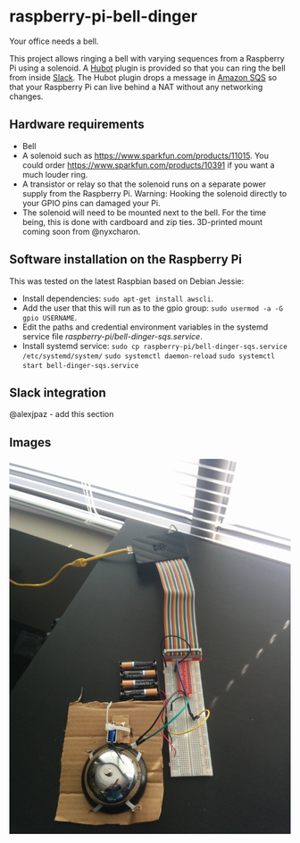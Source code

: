 # raspberry-pi-bell-dinger

Your office needs a bell.

This project allows ringing a bell with varying sequences from a Raspberry Pi
using a solenoid. A [Hubot](https://github.com/github/hubot) plugin is
provided so that you can ring the bell from inside [Slack](https://slack.com/).
The Hubot plugin drops a message in [Amazon SQS](https://aws.amazon.com/sqs/)
so that your Raspberry Pi can live behind a NAT without any networking changes.

## Hardware requirements

- Bell
- A solenoid such as https://www.sparkfun.com/products/11015. You could
  order https://www.sparkfun.com/products/10391 if you want a much louder ring.
- A transistor or relay so that the solenoid runs on a separate power supply
  from the Raspberry Pi. Warning: Hooking the solenoid directly to your GPIO
  pins can damaged your Pi.
- The solenoid will need to be mounted next to the bell. For the time being, this is
  done with cardboard and zip ties. 3D-printed mount coming soon from @nyxcharon.

## Software installation on the Raspberry Pi

This was tested on the latest Raspbian based on Debian Jessie:

- Install dependencies: `sudo apt-get install awscli`.
- Add the user that this will run as to the gpio group:
  `sudo usermod -a -G gpio USERNAME`.
- Edit the paths and credential environment variables in the systemd service file
  _raspberry-pi/bell-dinger-sqs.service_.
- Install systemd service:
  `sudo cp raspberry-pi/bell-dinger-sqs.service /etc/systemd/system/`
  `sudo systemctl daemon-reload`
  `sudo systemctl start bell-dinger-sqs.service`

## Slack integration

@alexjpaz - add this section

## Images

![Raspberry Pi with a bell](images/dinger.jpg)

